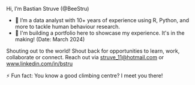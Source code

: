 Hi, I’m Bastian Struve (@BeeStru)
- 👀 I’m a data analyst with 10+ years of experience using R, Python, and more to tackle human behaviour research.
- 🌱 I'm building a portfolio here to showcase my experience. It's in the making! (Date: March 2024)

Shouting out to the world! Shout back for opportunities to learn, work, collaborate or connect.
Reach out via struve_11@hotmail.com or www.linkedin.com/in/bstru

⚡ Fun fact: You know a good climbing centre? I meet you there!

<!---
BeeStru/BeeStru is a ✨ special ✨ repository because its `README.md` (this file) appears on your GitHub profile.
You can click the Preview link to take a look at your changes.
--->

